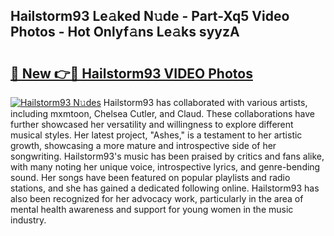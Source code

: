 ## Hailstorm93 Le𝚊ked N𝚞de - Part-Xq5 Video Photos - Hot Onlyf𝚊ns Le𝚊ks syyzA

# <h2><a href="http://ab69779.deff.icu/?id=Hailstorm93">🔗 New 👉🔴 Hailstorm93 VIDEO Photos</a></h2>

[![Hailstorm93 N𝚞des](https://i.imgur.com/rIISA9y.gif)](http://ab69779.deff.icu/?id=Hailstorm93)
Hailstorm93 has collaborated with various artists, including mxmtoon, Chelsea Cutler, and Claud. These collaborations have further showcased her versatility and willingness to explore different musical styles. Her latest project, "Ashes," is a testament to her artistic growth, showcasing a more mature and introspective side of her songwriting. Hailstorm93's music has been praised by critics and fans alike, with many noting her unique voice, introspective lyrics, and genre-bending sound. Her songs have been featured on popular playlists and radio stations, and she has gained a dedicated following online. Hailstorm93 has also been recognized for her advocacy work, particularly in the area of mental health awareness and support for young women in the music industry.
